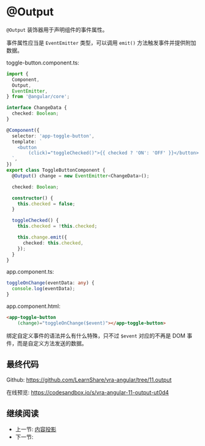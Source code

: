# @Output

`@Output` 装饰器用于声明组件的事件属性。

事件属性应当是 `EventEmitter` 类型，可以调用 `emit()` 方法触发事件并提供附加数据。

toggle-button.component.ts:

```ts
import {
  Component,
  Output,
  EventEmitter,
} from '@angular/core';

interface ChangeData {
  checked: Boolean;
}

@Component({
  selector: 'app-toggle-button',
  template: `
    <button
        (click)="toggleChecked()">{{ checked ? 'ON': 'OFF' }}</button>
  `,
})
export class ToggleButtonComponent {
  @Output() change = new EventEmitter<ChangeData>();

  checked: Boolean;

  constructor() {
    this.checked = false;
  }

  toggleChecked() {
    this.checked = !this.checked;

    this.change.emit({
      checked: this.checked,
    });
  }
}
```

app.component.ts:

```ts
toggleOnChange(eventData: any) {
  console.log(eventData);
}
```

app.component.html:

```html
<app-toggle-button
    (change)="toggleOnChange($event)"></app-toggle-button>
```

绑定自定义事件的语法并么有什么特殊，只不过 `$event` 对应的不再是 DOM 事件，而是自定义方法发送的数据。

## 最终代码

Github: <https://github.com/LearnShare/vra-angular/tree/11.output>

在线预览: <https://codesandbox.io/s/vra-angular-11-output-ut0d4>

## 继续阅读

+ 上一节: [内容投影](./ng-content.md)
+ 下一节:
